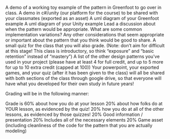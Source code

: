 
A demo of a working toy example of the pattern in Greenfoot to go over in class.
A demo in c#/unity (our platform for the course) to be shared with your classmates (exported as an asset)
A uml diagram of your Greenfoot example
A uml diagram of your Unity example
Lead a discussion about when the pattern would be appropriate.
What are some common implementation variations?
Any other considerations that seem appropriate or important about the pattern that you think would be good to share.
A small quiz for the class that you will also grade. (Note: don’t aim for difficult at this stage! This class is introductory, so think “exposure” and “basic retention” instead of “mastery”)
A list of the other design patterns you've used in your project (please have at least 4 for full credit, and up to 5 more for up to 10 extra credit (capped at 100))
Your powerpoint, your exported games, and your quiz (after it has been given to the class) will all be shared with both sections of the class through google drive, so that everyone will have what you developed for their own study in future years!

Grading will be in the following manner:

 

Grade is 60% about how you do at your lesson
20% about how folks do at YOUR lesson, as evidenced by the quiz!
20% how you do at all of the other lessons, as evidenced by those quizzes!
20% Good information / presentation
20% Includes all of the necessary elements
20% Game asset (including cleanliness of the code for the pattern that you are actually modeling)